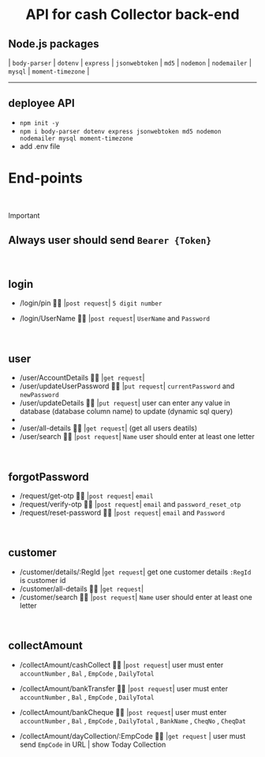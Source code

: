 <h1 align="center"> API for cash Collector back-end </h1>

## Node.js packages
| `body-parser` | `dotenv` | `express` | `jsonwebtoken` | `md5` | `nodemon` | `nodemailer` | `mysql` | `moment-timezone` |
<hr>

## deployee API
- `npm init -y` <br>
- `npm i body-parser dotenv express jsonwebtoken md5 nodemon nodemailer mysql moment-timezone` <br>
- add .env file

# End-points

<br>

> [!IMPORTANT]
> ## Always user should send `Bearer {Token}`

<br>

## login
- /login/pin 🙇‍♂️ |`post request`| `5 digit number`
- /login/UserName 🙇‍♂️ |`post request`| `UserName`  and `Password`

  <br>

## user
- /user/AccountDetails 🙇‍♂️ |`get request`|
- /user/updateUserPassword 🙇‍♂️ |`put request`| `currentPassword` and `newPassword`
- /user/updateDetails 🙇‍♂️ |`put request`| user can enter any value in database (database column name) to update (dynamic sql query)
-
- /user/all-details 🙇‍♂️ |`get request`| (get all users deatils)
- /user/search 🙇‍♂️ |`post request`| `Name` user should enter at least one letter

<br>

## forgotPassword
- /request/get-otp 🙇‍♂️ |`post request`| `email`
- /request/verify-otp 🙇‍♂️ |`post request`| `email` and `password_reset_otp`
- /request/reset-password 🙇‍♂️ |`post request`| `email` and `Password`

<br>

## customer
- /customer/details/:RegId |`get request`| get one customer details `:RegId` is customer id
- /customer/all-details 🙇‍♂️ |`get request`|
- /customer/search 🙇‍♂️ |`post request`| `Name` user should enter at least one letter

<br>

## collectAmount
- /collectAmount/cashCollect 🙇‍♂️ |`post request`| user must enter `accountNumber` , `Bal` , `EmpCode` , `DailyTotal`
- /collectAmount/bankTransfer 🙇‍♂️ |`post request`| user must enter `accountNumber` , `Bal` , `EmpCode` , `DailyTotal`
- /collectAmount/bankCheque  🙇‍♂️ |`post request`| user must enter `accountNumber` , `Bal` , `EmpCode` , `DailyTotal` , `BankName` , `CheqNo` , `CheqDat`

- /collectAmount/dayCollection/:EmpCode 🙇‍♂️ |`get request` | user must send `EmpCode` in URL | show Today Collection
